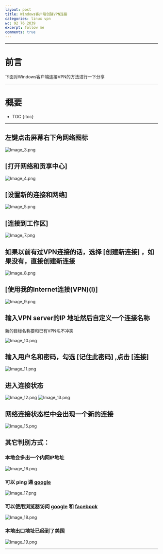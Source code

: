 ```yaml
---
layout: post
title: Windows客户端创建VPN连接
categories: linux vpn
wc: 92 76 2039
excerpt: follow me
comments: true
---
```


---

# 前言

下面对Windows客户端连接VPN的方法进行一下分享

---

# 概要

* TOC
{:toc}


---

## 左键点击屏幕右下角网络图标

![Image_3.png](/images/vpn_for_windows_clients/Image_3.png)

## **[打开网络和贡享中心]**

![Image_4.png](/images/vpn_for_windows_clients/Image_4.png)

## **[设置新的连接和网络]**

![Image_5.png](/images/vpn_for_windows_clients/Image_5.png)

## **[连接到工作区]**

![Image_7.png](/images/vpn_for_windows_clients/Image_7.png)

## 如果以前有过VPN连接的话，选择 **[创建新连接]** ，如果没有，直接创建新连接

![Image_8.png](/images/vpn_for_windows_clients/Image_8.png)

## **[使用我的Internet连接(VPN)(I)]**

![Image_9.png](/images/vpn_for_windows_clients/Image_9.png)

## 输入VPN server的IP 地址然后自定义一个连接名称

新的目标名称要和已有VPN名不冲突

![Image_10.png](/images/vpn_for_windows_clients/Image_10.png)

## 输入用户名和密码，勾选 **[记住此密码]** ,点击 **[连接]**

![Image_11.png](/images/vpn_for_windows_clients/Image_11.png)

## 进入连接状态

![Image_12.png](/images/vpn_for_windows_clients/Image_12.png)
![Image_13.png](/images/vpn_for_windows_clients/Image_13.png)

## 网络连接状态栏中会出现一个新的连接

![Image_15.png](/images/vpn_for_windows_clients/Image_15.png)

## 其它判别方式：

### 本地会多出一个内网IP地址

![Image_16.png](/images/vpn_for_windows_clients/Image_16.png)

### 可以 **ping** 通 **[google][google]**

![Image_17.png](/images/vpn_for_windows_clients/Image_17.png)

### 可以使用浏览器访问 **[google][google]** 和 **[facebook][facebook]**

![Image_18.png](/images/vpn_for_windows_clients/Image_18.png)

### 本地出口地址已经到了美国

![Image_19.png](/images/vpn_for_windows_clients/Image_19.png)



---

[google]: http://www.google.com
[facebook]: http://www.facebook.com

